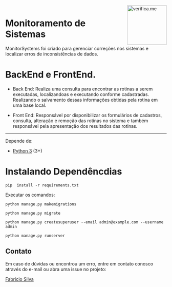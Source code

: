 <img src="https://cdn.jsdelivr.net/gh/verifiqueme/web@master/src/assets/icon.png" width="123px" alt="verifica.me" align="right">

# Monitoramento de Sistemas
MonitorSystems foi criado para gerenciar correções nos sistemas e localizar erros de inconsistências de dados.

BackEnd e FrontEnd.
=====
* Back End: Realiza uma consulta para encontrar as rotinas a serem executadas, localizandoas e executando conforme cadastradas. Realizando o salvamento dessas informações obtidas pela rotina em uma base local. 

* Front End: Responsável por disponibilizar os formulários de cadastros, consulta, alteração e remoção das rotinas no sistema e também responsável pela apresentação dos resultados das rotinas.

***
Depende de:
* [Python 3](https://www.python.org/downloads/) (3+)

Instalando Dependêncdias
=====
```
pip  install -r requirements.txt
```
Executar os comandos:
```
python manage.py makemigrations

python manage.py migrate

python manage.py createsuperuser --email admin@example.com --username admin

python manage.py runserver
```
## Contato
Em caso de dúvidas ou encontrou um erro, entre em contato conosco através do e-mail ou abra uma issue no projeto:

[Fabricio Silva](mailto:fabricioadenir@gmail.com)

